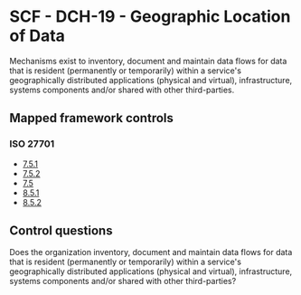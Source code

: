 # SCF - DCH-19 - Geographic Location of Data
Mechanisms exist to inventory, document and maintain data flows for data that is resident (permanently or temporarily) within a service's geographically distributed applications (physical and virtual), infrastructure, systems components and/or shared with other third-parties.
## Mapped framework controls
### ISO 27701
- [7.5.1](../iso27701/751.md)
- [7.5.2](../iso27701/752.md)
- [7.5](../iso27701/75.md)
- [8.5.1](../iso27701/851.md)
- [8.5.2](../iso27701/852.md)
  
## Control questions
Does the organization inventory, document and maintain data flows for data that is resident (permanently or temporarily) within a service's geographically distributed applications (physical and virtual), infrastructure, systems components and/or shared with other third-parties?
  
